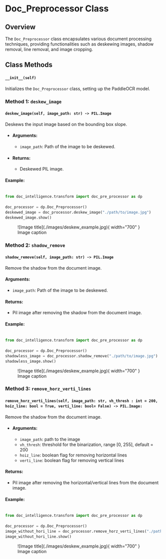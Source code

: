 # Doc_Preprocessor Class

## Overview

The `Doc_Preprocessor` class encapsulates various document processing techniques, providing functionalities such as deskewing images, shadow removal, line removal, and image cropping.

## Class Methods

#### `__init__(self)`

Initializes the `Doc_Preprocessor` class, setting up the PaddleOCR model.

### Method 1: `deskew_image`
#### `deskew_image(self, image_path: str) -> PIL.Image`

Deskews the input image based on the bounding box slope.

- #### Arguments:
    - `image_path`: Path of the image to be deskewed.

- #### Returns:
    - Deskewed PIL image.

#### Example:
```python

from doc_intelligence.transform import doc_pre_processor as dp

doc_processor = dp.Doc_Preprocessor()
deskewed_image = doc_processor.deskew_image("./path/to/image.jpg")
deskewed_image.show()
```

<figure markdown>
  ![Image title](./images/deskew_example.jpg){ width="700" }
  <figcaption>Image caption</figcaption>
</figure>


### Method 2: `shadow_remove`

#### `shadow_remove(self, image_path: str) -> PIL.Image`

Remove the shadow from the document image.

#### Arguments:
- `image_path`: Path of the image to be deskewed.

#### Returns:
- Pil image after removing the shadow from the document image.

#### Example:
```python

from doc_intelligence.transform import doc_pre_processor as dp

doc_processor = dp.Doc_Preprocessor()
shadowless_image = doc_processor.shadow_remove("./path/to/image.jpg")
shadowless_image.show()
```

<figure markdown>
  ![Image title](./images/deskew_example.jpg){ width="700" }
  <figcaption>Image caption</figcaption>
</figure>


### Method 3: `remove_horz_verti_lines`

#### `remove_horz_verti_lines(self, image_path: str, vh_thresh : int = 200, hoiz_line: bool = True, verti_line: bool= False) -> PIL.Image:`

Remove the shadow from the document image.

- #### Arguments:

    - `image_path`: path to the image
    - `vh_thresh`: threshold for the binarization, range [0, 255], default = 200
    - `hoiz_line`: boolean flag for removing horizontal lines
    - `verti_line`: boolean flag for removing vertical lines 

#### Returns:
- Pil image after removing the horizontal/vertical lines from the document image.

#### Example:
```python

from doc_intelligence.transform import doc_pre_processor as dp

doc_processor = dp.Doc_Preprocessor()
image_without_hori_line = doc_processor.remove_horz_verti_lines("./path/to/image.jpg", hoiz_line=True)
image_without_hori_line.show()
```

<figure markdown>
  ![Image title](./images/deskew_example.jpg){ width="700" }
  <figcaption>Image caption</figcaption>
</figure>
